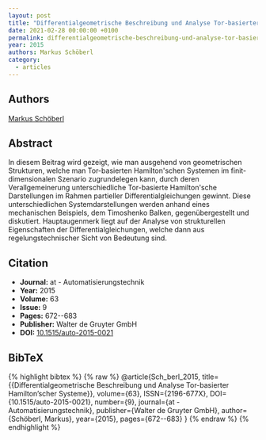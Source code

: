 ```yaml
---
layout: post
title: "Differentialgeometrische Beschreibung und Analyse Tor-basierter Hamilton'scher Systeme"
date: 2021-02-28 00:00:00 +0100
permalink: differentialgeometrische-beschreibung-und-analyse-tor-basierter-hamilton-scher-systeme
year: 2015
authors: Markus Schöberl
category:
  - articles
---
```

 
## Authors
[Markus Schöberl](authors/markus_schoberl)
 
## Abstract
In diesem Beitrag wird gezeigt, wie man ausgehend von geometrischen Strukturen, welche man Tor-basierten Hamilton'schen Systemen im finit-dimensionalen Szenario zugrundelegen kann, durch deren Verallgemeinerung unterschiedliche Tor-basierte Hamilton'sche Darstellungen im Rahmen partieller Differentialgleichungen gewinnt. Diese unterschiedlichen Systemdarstellungen werden anhand eines mechanischen Beispiels, dem Timoshenko Balken, gegenübergestellt und diskutiert. Hauptaugenmerk liegt auf der Analyse von strukturellen Eigenschaften der Differentialgleichungen, welche dann aus regelungstechnischer Sicht von Bedeutung sind.
 
## Citation
- **Journal:** at - Automatisierungstechnik
- **Year:** 2015
- **Volume:** 63
- **Issue:** 9
- **Pages:** 672--683
- **Publisher:** Walter de Gruyter GmbH
- **DOI:** [10.1515/auto-2015-0021](https://doi.org/10.1515/auto-2015-0021)
 
## BibTeX
{% highlight bibtex %}
{% raw %}
@article{Sch_berl_2015,
  title={{Differentialgeometrische Beschreibung und Analyse Tor-basierter Hamilton’scher Systeme}},
  volume={63},
  ISSN={2196-677X},
  DOI={10.1515/auto-2015-0021},
  number={9},
  journal={at - Automatisierungstechnik},
  publisher={Walter de Gruyter GmbH},
  author={Schöberl, Markus},
  year={2015},
  pages={672--683}
}
{% endraw %}
{% endhighlight %}
 
